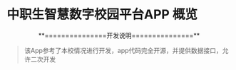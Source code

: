 # **中职生智慧数字校园平台APP 概览**
<p align="center">
  **===============开发说明===============**
</p>

  > 该App参考了本校情况进行开发，app代码完全开源，并提供数据接口，允许二次开发
